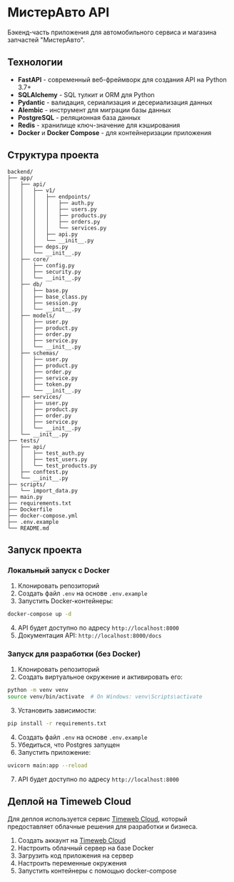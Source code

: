 # МистерАвто API

Бэкенд-часть приложения для автомобильного сервиса и магазина запчастей "МистерАвто".

## Технологии

- **FastAPI** - современный веб-фреймворк для создания API на Python 3.7+
- **SQLAlchemy** - SQL тулкит и ORM для Python
- **Pydantic** - валидация, сериализация и десериализация данных
- **Alembic** - инструмент для миграции базы данных
- **PostgreSQL** - реляционная база данных
- **Redis** - хранилище ключ-значение для кэширования
- **Docker** и **Docker Compose** - для контейнеризации приложения

## Структура проекта

```
backend/
├── app/
│   ├── api/
│   │   ├── v1/
│   │   │   ├── endpoints/
│   │   │   │   ├── auth.py
│   │   │   │   ├── users.py
│   │   │   │   ├── products.py
│   │   │   │   ├── orders.py
│   │   │   │   └── services.py
│   │   │   ├── api.py
│   │   │   └── __init__.py
│   │   ├── deps.py
│   │   └── __init__.py
│   ├── core/
│   │   ├── config.py
│   │   ├── security.py
│   │   └── __init__.py
│   ├── db/
│   │   ├── base.py
│   │   ├── base_class.py
│   │   ├── session.py
│   │   └── __init__.py
│   ├── models/
│   │   ├── user.py
│   │   ├── product.py
│   │   ├── order.py
│   │   ├── service.py
│   │   └── __init__.py
│   ├── schemas/
│   │   ├── user.py
│   │   ├── product.py
│   │   ├── order.py
│   │   ├── service.py
│   │   ├── token.py
│   │   └── __init__.py
│   ├── services/
│   │   ├── user.py
│   │   ├── product.py
│   │   ├── order.py
│   │   ├── service.py
│   │   └── __init__.py
│   └── __init__.py
├── tests/
│   ├── api/
│   │   ├── test_auth.py
│   │   ├── test_users.py
│   │   └── test_products.py
│   ├── conftest.py
│   └── __init__.py
├── scripts/
│   └── import_data.py
├── main.py
├── requirements.txt
├── Dockerfile
├── docker-compose.yml
├── .env.example
└── README.md
```

## Запуск проекта

### Локальный запуск с Docker

1. Клонировать репозиторий
2. Создать файл `.env` на основе `.env.example`
3. Запустить Docker-контейнеры:

```bash
docker-compose up -d
```

4. API будет доступно по адресу `http://localhost:8000`
5. Документация API: `http://localhost:8000/docs`

### Запуск для разработки (без Docker)

1. Клонировать репозиторий
2. Создать виртуальное окружение и активировать его:

```bash
python -m venv venv
source venv/bin/activate  # On Windows: venv\Scripts\activate
```

3. Установить зависимости:

```bash
pip install -r requirements.txt
```

4. Создать файл `.env` на основе `.env.example`
5. Убедиться, что Postgres запущен
6. Запустить приложение:

```bash
uvicorn main:app --reload
```

7. API будет доступно по адресу `http://localhost:8000`

## Деплой на Timeweb Cloud

Для деплоя используется сервис [Timeweb Cloud](https://timeweb.cloud/), который предоставляет облачные решения для разработки и бизнеса.

1. Создать аккаунт на [Timeweb Cloud](https://timeweb.cloud/)
2. Настроить облачный сервер на базе Docker
3. Загрузить код приложения на сервер
4. Настроить переменные окружения
5. Запустить контейнеры с помощью docker-compose 